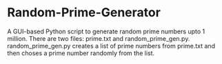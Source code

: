# Random-Prime-Generator
A GUI-based Python script to generate random prime numbers upto 1 million.
There are two files: prime.txt and random_prime_gen.py.
random_prime_gen.py creates a list of prime numbers from prime.txt and then choses a prime number randomly from the list. 
